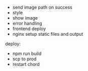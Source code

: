 - send image path on success
- style
- show image
- error handling
- frontend deploy
- nginx setup static files and output

deploy:

- npm run build
- scp to prod
- restart chord
